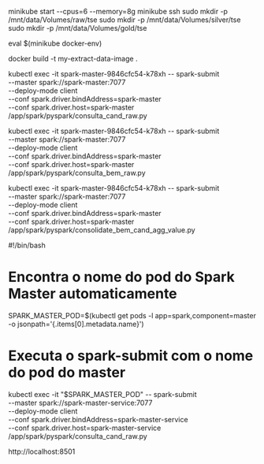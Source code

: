 minikube start --cpus=6 --memory=8g
minikube ssh
sudo mkdir -p /mnt/data/Volumes/raw/tse
sudo mkdir -p /mnt/data/Volumes/silver/tse
sudo mkdir -p /mnt/data/Volumes/gold/tse


eval $(minikube docker-env)

docker build -t my-extract-data-image .




kubectl exec -it spark-master-9846cfc54-k78xh -- spark-submit \
  --master spark://spark-master:7077 \
  --deploy-mode client \
  --conf spark.driver.bindAddress=spark-master \
  --conf spark.driver.host=spark-master \
  /app/spark/pyspark/consulta_cand_raw.py

  kubectl exec -it spark-master-9846cfc54-k78xh -- spark-submit \
  --master spark://spark-master:7077 \
  --deploy-mode client \
  --conf spark.driver.bindAddress=spark-master \
  --conf spark.driver.host=spark-master \
  /app/spark/pyspark/consulta_bem_raw.py


kubectl exec -it spark-master-9846cfc54-k78xh -- spark-submit \
  --master spark://spark-master:7077 \
  --deploy-mode client \
  --conf spark.driver.bindAddress=spark-master \
  --conf spark.driver.host=spark-master \
  /app/spark/pyspark/consolidate_bem_cand_agg_value.py

#!/bin/bash

# Encontra o nome do pod do Spark Master automaticamente
SPARK_MASTER_POD=$(kubectl get pods -l app=spark,component=master -o jsonpath='{.items[0].metadata.name}')

# Executa o spark-submit com o nome do pod do master
kubectl exec -it "$SPARK_MASTER_POD" -- spark-submit \
  --master spark://spark-master-service:7077 \
  --deploy-mode client \
  --conf spark.driver.bindAddress=spark-master-service \
  --conf spark.driver.host=spark-master-service \
  /app/spark/pyspark/consulta_cand_raw.py



http://localhost:8501
